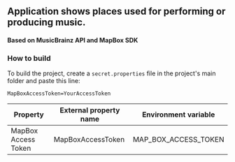 ## **Application shows places used for performing or producing music.**
#### Based on MusicBrainz API and MapBox SDK

### How to build

To build the project, create a `secret.properties` file in the project's main folder and paste this line:

`MapBoxAccessToken=YourAccessToken`

| Property             | External property name | Environment variable |
|----------------------|------------------------|----------------------|
| MapBox Access Token  | MapBoxAccessToken      | MAP_BOX_ACCESS_TOKEN |
